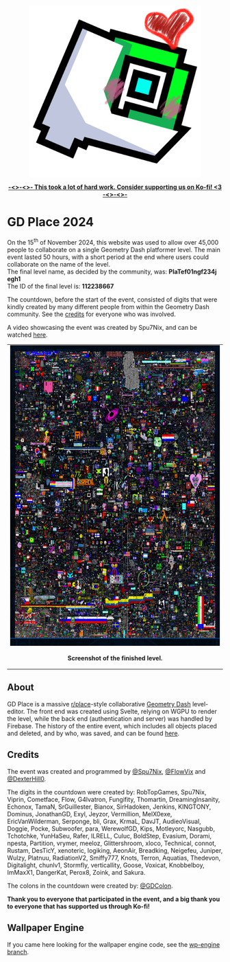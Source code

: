 <p align="center">
  <img align="center" src="static/images/logo_donation.png" alt="GD Place Logo" width="400px" height="400px"/>

  <p align="center">
    <a href="https://ko-fi.com/placegd">
      <b>-<>-<>- This took a lot of hard work. Consider supporting us on <u>Ko-fi</u>! &lt;3 -<>-<>-</b>
    </a>
  </p>
</p>

# GD Place 2024

On the 15<sup>th</sup> of November 2024, this website was used to allow over 45,000 people to collaborate on a single Geometry Dash platformer level. The main event lasted 50 hours, with a short period at the end where users could collaborate on the name of the level.<br/>
The final level name, as decided by the community, was: **PlaTef01ngf234j egh1**<br/>
The ID of the final level is: **112238667**


The countdown, before the start of the event, consisted of digits that were kindly created by many different people from within the Geometry Dash community. See the [credits](#credits) for everyone who was involved.

A video showcasing the event was created by Spu7Nix, and can be watched [here](https://www.youtube.com/watch?v=Vb71bat1utg).

<table>
  <tbody>
    <tr>
      <td>
        <img align="center" src="static/images/zoomed_out_canvas.jpg" alt="Screenshot of the finished level" width="700px" height="700px"/>
      </td>
    </tr>
    <tr>
      <td>
        <p align="center">
          <b>Screenshot of the finished level.</b>
        </p>
      </td>
    </tr>
  </tbody>
</table>

## About

GD Place is a massive [r/place](https://en.wikipedia.org/wiki/R/place)-style collaborative [Geometry Dash](https://en.wikipedia.org/wiki/Geometry_Dash) level-editor. The front end was created using Svelte, relying on WGPU to render the level, while the back end (authentication and server) was handled by Firebase. 
The history of the entire event, which includes all objects placed and deleted, and by who, was saved, and can be found [here](https://github.com/PlaceGD/gd-place-2024-data).

## Credits

The event was created and programmed by [@Spu7Nix](https://github.com/Spu7Nix), [@FlowVix](https://github.com/FlowVix) and [@DexterHill0](https://github.com/DexterHill0).

The digits in the countdown were created by: RobTopGames, Spu7Nix, Viprin, Cometface, Flow, G4lvatron, Fungifity, Thomartin, DreamingInsanity, Echonox, TamaN, SrGuillester, Bianox, SirHadoken, Jenkins, KINGTONY, Dominus, JonathanGD, Exyl, Jeyzor, Vermillion, MelX0exe, EricVanWilderman, Serponge, bli, Grax, KrmaL, DavJT, AudieoVisual, Doggie, Pocke, Subwoofer, para, WerewolfGD, Kips, Motleyorc, Nasgubb, Tchotchke, YunHaSeu, Rafer, ILRELL, Culuc, BoldStep, Evasium, Dorami, npesta, Partition, vrymer, meeloz, Glittershroom, xloco, Technical, connot, Rustam, DesTicY, xenoteric, logiking, AeonAir, Breadking, Neigefeu, Juniper, Wulzy, Platnuu, RadiationV2, Smiffy777, Knots, Terron, Aquatias, Thedevon, Digitalight, chunlv1, Stormfly, verticallity, Goose, Voxicat, Knobbelboy, ImMaxX1, DangerKat, Perox8, Zoink, and Sakura.

The colons in the countdown were created by: [@GDColon](https://github.com/GDColon).

**Thank you to everyone that participated in the event, and a big thank you to everyone that has supported us through Ko-fi!**

## Wallpaper Engine

If you came here looking for the wallpaper engine code, see the [wp-engine branch](https://github.com/PlaceGD/gd-place-2024/tree/wp-engine).
